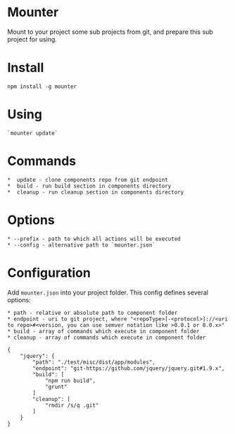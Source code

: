 Mounter
=======

Mount to your project some sub projects from git, and prepare this sub project for using.

Install
=======

`
    npm install -g mounter
`

Using
=======

    `mounter update`

Commands
=======

    *  update - clone components repo from git endpoint
    *  build - run build section in components directory
    *  cleanup - run cleanup section in components directory

Options
=======
    * --prefix - path to which all actions will be executed
    * --config - alternative path to `mounter.json`

Configuration
=======
Add `mounter.json` into your project folder. This config defines several options:

    * path - relative or absolute path to component folder
    * endpoint - uri to git project, where "<repoType>[-<protocol>]://<uri to repo>#<version, you can use semver notation like >0.0.1 or 0.0.x>"
    * build - array of commands which execute in component folder
    * cleanup - array of commands which execute in component folder

    {
        "jquery": {
            "path": "./test/misc/dist/app/modules",
            "endpoint": "git-https://github.com/jquery/jquery.git#1.9.x",
            "build": [
                "npm run build",
                "grunt"
            ]
            "cleanup": [
                "rmdir /s/q .git"
            ]
        }
    }

